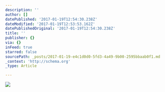 ```yaml
---
description: ''
author: []
datePublished: '2017-01-19T12:54:30.238Z'
dateModified: '2017-01-19T12:53:53.162Z'
datePublishedOriginal: '2017-01-19T12:54:30.238Z'
title: ''
publisher: {}
via: {}
inFeed: true
starred: false
sourcePath: _posts/2017-01-19-e4c1d0d0-5fd3-4a49-9b00-2595bbaab0f1.md
_context: 'http://schema.org'
_type: Article

---
```

![](https://the-grid-user-content.s3-us-west-2.amazonaws.com/d60c16eb-e457-4edf-91a9-e903514da675.png)